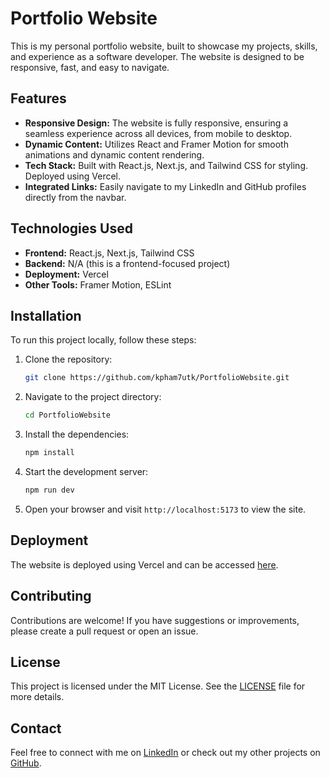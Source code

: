 
# Portfolio Website

This is my personal portfolio website, built to showcase my projects, skills, and experience as a software developer. The website is designed to be responsive, fast, and easy to navigate.

## Features

- **Responsive Design:** The website is fully responsive, ensuring a seamless experience across all devices, from mobile to desktop.
- **Dynamic Content:** Utilizes React and Framer Motion for smooth animations and dynamic content rendering.
- **Tech Stack:** Built with React.js, Next.js, and Tailwind CSS for styling. Deployed using Vercel.
- **Integrated Links:** Easily navigate to my LinkedIn and GitHub profiles directly from the navbar.

## Technologies Used

- **Frontend:** React.js, Next.js, Tailwind CSS
- **Backend:** N/A (this is a frontend-focused project)
- **Deployment:** Vercel
- **Other Tools:** Framer Motion, ESLint

## Installation

To run this project locally, follow these steps:

1. Clone the repository:

   ```bash
   git clone https://github.com/kpham7utk/PortfolioWebsite.git
   ```

2. Navigate to the project directory:

   ```bash
   cd PortfolioWebsite
   ```

3. Install the dependencies:

   ```bash
   npm install
   ```

4. Start the development server:

   ```bash
   npm run dev
   ```

5. Open your browser and visit `http://localhost:5173` to view the site.

## Deployment

The website is deployed using Vercel and can be accessed [here](https://portfolio-website-eight-gray.vercel.app/).

## Contributing

Contributions are welcome! If you have suggestions or improvements, please create a pull request or open an issue.

## License

This project is licensed under the MIT License. See the [LICENSE](./LICENSE) file for more details.

## Contact

Feel free to connect with me on [LinkedIn](https://www.linkedin.com/in/your-linkedin-profile) or check out my other projects on [GitHub](https://github.com/your-github-profile).
